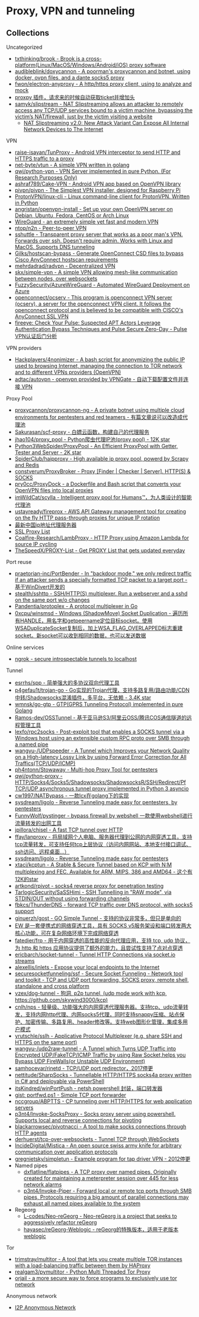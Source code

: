 # Proxy, VPN and tunneling

## Collections

Uncategorized

* [txthinking/brook - Brook is a cross-platform(Linux/MacOS/Windows/Android/iOS) proxy software](https://github.com/txthinking/brook)
* [audibleblink/doxycannon - A poorman's proxycannon and botnet, using docker, ovpn files, and a dante socks5 proxy](https://github.com/audibleblink/doxycannon)
* [fwon/electron-anyproxy - A http/https proxy client, using to analyze and mock](https://github.com/fwon/electron-anyproxy)
* [proxpy 插件，请求来的时候自动获取ticket并增加头](https://insinuator.net/2016/02/how-to-test-kerberos-authenticated-web-applications/)
* [samyk/slipstream - NAT Slipstreaming allows an attacker to remotely access any TCP/UDP services bound to a victim machine, bypassing the victim’s NAT/firewall, just by the victim visiting a website](https://github.com/samyk/slipstream)
  * [NAT Slipstreaming v2.0: New Attack Variant Can Expose All Internal Network Devices to The Internet](https://www.armis.com/resources/iot-security-blog/nat-slipstreaming-v2-0-new-attack-variant-can-expose-all-internal-network-devices-to-the-internet/)

VPN

* [raise-isayan/TunProxy - Android VPN interceptor to send HTTP and HTTPS traffic to a proxy](https://github.com/raise-isayan/TunProxy)
* [net-byte/vtun - A simple VPN written in golang](https://github.com/net-byte/vtun)
* [qwj/python-vpn - VPN Server implemented in pure Python. (For Research Purposes Only)](https://github.com/qwj/python-vpn)
* [ashraf789/Cake-VPN - Android VPN app based on OpenVPN library](https://github.com/ashraf789/Cake-VPN)
* [pivpn/pivpn - The Simplest VPN installer, designed for Raspberry Pi](https://github.com/pivpn/pivpn)
* [ProtonVPN/linux-cli - Linux command-line client for ProtonVPN. Written in Python](https://github.com/ProtonVPN/linux-cli)
* [angristan/openvpn-install - Set up your own OpenVPN server on Debian, Ubuntu, Fedora, CentOS or Arch Linux](https://github.com/angristan/openvpn-install)
* [WireGuard - an extremely simple yet fast and modern VPN](https://www.wireguard.com/install/)
* [ntop/n2n - Peer-to-peer VPN](https://github.com/ntop/n2n)
* [sshuttle - Transparent proxy server that works as a poor man's VPN. Forwards over ssh. Doesn't require admin. Works with Linux and MacOS. Supports DNS tunneling](https://github.com/sshuttle/sshuttle)
* [Gilks/hostscan-bypass - Generate OpenConnect CSD files to bypass Cisco AnyConnect hostscan requirements](https://github.com/Gilks/hostscan-bypass)  
* [mehrdadrad/radvpn - Decentralized VPN](https://github.com/mehrdadrad/radvpn)
* [skx/simple-vpn - A simple VPN allowing mesh-like communication between nodes, over websockets](https://github.com/skx/simple-vpn)
* [FuzzySecurity/AzureWireGuard - Automated WireGuard Deployment on Azure](https://github.com/FuzzySecurity/AzureWireGuard)
* [openconnect/ocserv - This program is openconnect VPN server (ocserv), a server for the openconnect VPN client. It follows the openconnect protocol and is believed to be compatible with CISCO's AnyConnect SSL VPN](https://gitlab.com/openconnect/ocserv)
* [fireeye: Check Your Pulse: Suspected APT Actors Leverage Authentication Bypass Techniques and Pulse Secure Zero-Day - Pulse VPN认证后门分析](https://www.fireeye.com/blog/threat-research/2021/04/suspected-apt-actors-leverage-bypass-techniques-pulse-secure-zero-day.html)

VPN providers

* [Hackplayers/4nonimizer - A bash script for anonymizing the public IP used to browsing Internet, managing the connection to TOR network and to different VPNs providers (OpenVPN)](https://github.com/Hackplayers/4nonimizer)
* [adtac/autovpn - openvpn provided by VPNGate - 自动下载配置文件并连接 VPN](https://github.com/adtac/autovpn)

Proxy Pool

* [proxycannon/proxycannon-ng - A private botnet using multiple cloud environments for pentesters and red teamers - 有篇文章说可以改造成代理池](https://github.com/proxycannon/proxycannon-ng)
* [Sakurasan/scf-proxy - 白嫖云函数，构建自己的代理服务](https://github.com/Sakurasan/scf-proxy)
* [jhao104/proxy_pool - Python爬虫代理IP池(proxy pool) - 12K star](https://github.com/jhao104/proxy_pool)
* [Python3WebSpider/ProxyPool - An Efficient ProxyPool with Getter, Tester and Server - 2K star](https://github.com/Python3WebSpider/ProxyPool)
* [SpiderClub/haipproxy - High available ip proxy pool, powerd by Scrapy and Redis](https://github.com/SpiderClub/haipproxy)
* [constverum/ProxyBroker - Proxy [Finder | Checker | Server]. HTTP(S) & SOCKS](https://github.com/constverum/ProxyBroker)
* [pry0cc/ProxyDock - a Dockerfile and Bash script that converts your OpenVPN files into local proxies](https://github.com/pry0cc/ProxyDock/)
* [imWildCat/scylla - Intelligent proxy pool for Humans™，为人类设计的智能代理池](https://github.com/imWildCat/scylla)
* [ustayready/fireprox - AWS API Gateway management tool for creating on the fly HTTP pass-through proxies for unique IP rotation](https://github.com/ustayready/fireprox)
* [最新中国ip地址代理服务器](https://cn-proxy.com/)
* [SSL Proxy List](https://www.sslproxies.org/)
* [Coalfire-Research/LambProxy - HTTP Proxy using Amazon Lambda for source IP cycling](https://github.com/Coalfire-Research/LambProxy)
* [TheSpeedX/PROXY-List - Get PROXY List that gets updated everyday](https://github.com/TheSpeedX/PROXY-List)

Port reuse

* [praetorian-inc/PortBender - In "backdoor mode," we only redirect traffic if an attacker sends a specially formatted TCP packet to a target port - 基于WinDivert开发的](https://github.com/praetorian-inc/PortBender)
* [stealth/sshttp - SSH/HTTP(S) multiplexer. Run a webserver and a sshd on the same port w/o changes](https://github.com/stealth/sshttp)
* [Pandentia/protoplex - A protocol multiplexer in Go](https://github.com/Pandentia/protoplex)
* [0xcpu/winsmsd - Windows (ShadowMove) Socket Duplication - 遍历所有HANDLE，用名字和getpeername定位目标socket。使用WSADuplicateSocket复制后，加上WSA_FLAG_OVERLAPPED标志重建socket。新socket可以收到相同的数据，也可以发送数据](https://github.com/0xcpu/winsmsd)

Online services

* [ngrok - secure introspectable tunnels to localhost](https://ngrok.com/)

Tunnel

* [esrrhs/spp - 简单强大的多协议双向代理工具](https://github.com/esrrhs/spp)
* [p4gefau1t/trojan-go - Go实现的Trojan代理，支持多路复用/路由功能/CDN中转/Shadowsocks混淆插件，多平台，无依赖 - 3.4K star](https://github.com/p4gefau1t/trojan-go)
* [wmnsk/go-gtp - GTP(GPRS Tunneling Protocol) implemented in pure Golang](https://github.com/wmnsk/go-gtp)
* [Ramos-dev/OSSTunnel - 基于亚马逊S3/阿里云OSS/腾讯COS通信隧道的远程管理工具](https://github.com/Ramos-dev/OSSTunnel)
* [lexfo/rpc2socks - Post-exploit tool that enables a SOCKS tunnel via a Windows host using an extensible custom RPC proto over SMB through a named pipe](https://github.com/lexfo/rpc2socks)
* [wangyu-/UDPspeeder - A Tunnel which Improves your Network Quality on a High-latency Lossy Link by using Forward Error Correction,for All Traffics(TCP/UDP/ICMP)](https://github.com/wangyu-/UDPspeeder)
* [ph4ntonn/Stowaway - Multi-hop Proxy Tool for pentesters](https://github.com/ph4ntonn/Stowaway)
* [qwj/python-proxy - HTTP/Socks4/Socks5/Shadowsocks/ShadowsocksR/SSH/Redirect/Pf TCP/UDP asynchronous tunnel proxy implemented in Python 3 asyncio](https://github.com/qwj/python-proxy)
* [cw1997/NATBypass - 一款lcx在golang下的实现](https://github.com/cw1997/NATBypass)
* [sysdream/ligolo - Reverse Tunneling made easy for pentesters, by pentesters](https://github.com/sysdream/ligolo)
* [FunnyWolf/pystinger - bypass firewall by webshell 一款使用webshell进行流量转发的出网工具](https://github.com/FunnyWolf/pystinger)
* [jpillora/chisel - A fast TCP tunnel over HTTP](https://github.com/jpillora/chisel)
* [ffay/lanproxy - 将局域网个人电脑、服务器代理到公网的内网穿透工具，支持tcp流量转发，可支持任何tcp上层协议（访问内网网站、本地支付接口调试、ssh访问、远程桌面...）](https://github.com/ffay/lanproxy)
* [sysdream/ligolo - Reverse Tunneling made easy for pentesters](https://github.com/sysdream/ligolo)
* [xtaci/kcptun - A Stable & Secure Tunnel based on KCP with N:M multiplexing and FEC. Available for ARM, MIPS, 386 and AMD64 - 这个有12K的star](https://github.com/xtaci/kcptun)
* [artkond/rpivot - socks4 reverse proxy for penetration testing](https://github.com/artkond/rpivot)
* [TarlogicSecurity/SaSSHimi - SSH Tunnelling in "RAW mode", via STDIN/OUT without using forwarding channels](https://github.com/TarlogicSecurity/SaSSHimi)
* [fbkcs/ThunderDNS - forward TCP traffic over DNS protocol, with socks5 support](https://github.com/fbkcs/ThunderDNS)
* [ginuerzh/gost - GO Simple Tunnel - 支持的协议非常多，但只是单向的](https://github.com/ginuerzh/gost)
* [EW 是一套便携式的网络穿透工具，具有 SOCKS v5服务架设和端口转发两大核心功能，可在复杂网络环境下完成网络穿透](http://rootkiter.com/EarthWorm/)
* [fatedier/frp - 用于内网穿透的高性能的反向代理应用，支持 tcp, udp 协议，为 http 和 https 应用协议提供了额外的能力，且尝试性支持了点对点穿透](https://github.com/fatedier/frp)
* [ericbarch/socket-tunnel - Tunnel HTTP Connections via socket.io streams](https://github.com/ericbarch/socket-tunnel)
* [alexellis/inlets - Expose your local endpoints to the Internet](https://github.com/alexellis/inlets)
* [securesocketfunneling/ssf - Secure Socket Funneling - Network tool and toolkit - TCP and UDP port forwarding, SOCKS proxy, remote shell, standalone and cross platform](https://github.com/securesocketfunneling/ssf)
* [vzex/dog-tunnel - 狗洞, p2p tunnel, (udp mode work with kcp, https://github.com/skywind3000/kcp)](https://github.com/vzex/dog-tunnel)
* [cnlh/nps - 轻量级、功能强大的内网穿透代理服务器。支持tcp、udp流量转发，支持内网http代理、内网socks5代理，同时支持snappy压缩、站点保护、加密传输、多路复用、header修改等。支持web图形化管理，集成多用户模式](https://github.com/cnlh/nps)
* [yrutschle/sslh - Applicative Protocol Multiplexer (e.g. share SSH and HTTPS on the same port)](https://github.com/yrutschle/sslh)
* [wangyu-/udp2raw-tunnel - A Tunnel which Turns UDP Traffic into Encrypted UDP/FakeTCP/ICMP Traffic by using Raw Socket,helps you Bypass UDP FireWalls(or Unstable UDP Environment)](https://github.com/wangyu-/udp2raw-tunnel)
* [samhocevar/rinetd - TCP/UDP port redirector，2017停更](https://github.com/samhocevar/rinetd)
* [nettitude/SharpSocks - Tunnellable HTTP/HTTPS socks4a proxy written in C# and deployable via PowerShell](https://github.com/nettitude/SharpSocks)
* [itsKindred/winPortPush - netsh powershell 封装，端口转发器](https://github.com/itsKindred/winPortPush)
* [gist: portfwd.ps1 - Simple TCP port forwarder](https://gist.github.com/CaledoniaProject/dcf874f938ea19f29fdf36fce204d04f)
* [nccgroup/ABPTTS - CP tunneling over HTTP/HTTPS for web application servers](https://github.com/nccgroup/ABPTTS)
* [p3nt4/Invoke-SocksProxy - Socks proxy server using powershell. Supports local and reverse connections for pivoting](https://github.com/p3nt4/Invoke-SocksProxy)
* [blackarrowsec/pivotnacci - A tool to make socks connections through HTTP agents](https://github.com/blackarrowsec/pivotnacci)
* [derhuerst/tcp-over-websockets - Tunnel TCP through WebSockets](https://github.com/derhuerst/tcp-over-websockets)
* [IncideDigital/Mistica - An open source swiss army knife for arbitrary communication over application protocols](https://github.com/IncideDigital/Mistica)
* [gregnietsky/simpletun - Example program for tap driver VPN - 2012停更](https://github.com/gregnietsky/simpletun)
* Named pipes
  * [dxflatline/flatpipes - A TCP proxy over named pipes. Originally created for maintaining a meterpreter session over 445 for less network alarms](https://github.com/dxflatline/flatpipes)
  * [p3nt4/Invoke-Piper - Forward local or remote tcp ports through SMB pipes, Protocols requiring a big amount of parallel connections may exhaust all named pipes available to the system](https://github.com/p3nt4/Invoke-Piper)
* Regeorg
  * [L-codes/Neo-reGeorg - Neo-reGeorg is a project that seeks to aggressively refactor reGeorg](https://github.com/L-codes/Neo-reGeorg)
  * [hayasec/reGeorg-Weblogic - reGeorg的特殊版本，适用于老版本weblogic](https://github.com/hayasec/reGeorg-Weblogic)

Tor

* [trimstray/multitor - A tool that lets you create multiple TOR instances with a load-balancing traffic between them by HAProxy](https://github.com/trimstray/multitor)
* [realgam3/pymultitor - Python Multi Threaded Tor Proxy](https://github.com/realgam3/pymultitor)
* [orjail - a more secure way to force programs to exclusively use tor network](https://github.com/orjail/orjail)

Anonymous network

* [I2P Anonymous Network](https://geti2p.net/en/)

